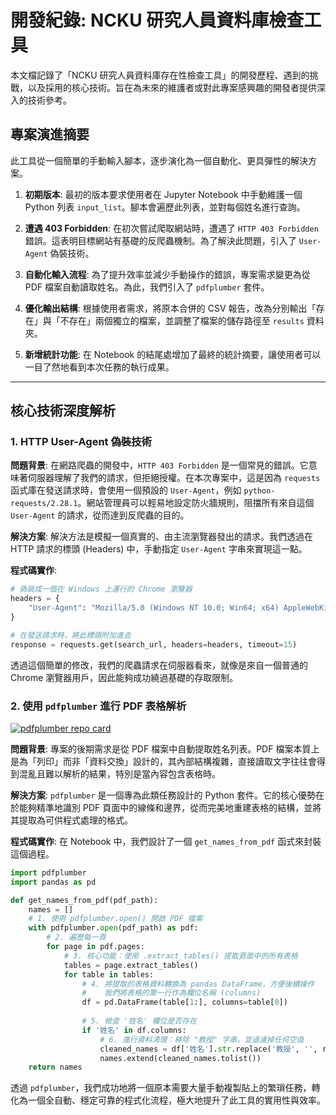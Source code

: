 # 開發紀錄: NCKU 研究人員資料庫檢查工具

本文檔記錄了「NCKU 研究人員資料庫存在性檢查工具」的開發歷程、遇到的挑戰，以及採用的核心技術。旨在為未來的維護者或對此專案感興趣的開發者提供深入的技術參考。

## 專案演進摘要

此工具從一個簡單的手動輸入腳本，逐步演化為一個自動化、更具彈性的解決方案。

1.  **初期版本**: 最初的版本要求使用者在 Jupyter Notebook 中手動維護一個 Python 列表 `input_list`。腳本會遍歷此列表，並對每個姓名進行查詢。

2.  **遭遇 403 Forbidden**: 在初次嘗試爬取網站時，遭遇了 `HTTP 403 Forbidden` 錯誤。這表明目標網站有基礎的反爬蟲機制。為了解決此問題，引入了 `User-Agent` 偽裝技術。

3.  **自動化輸入流程**: 為了提升效率並減少手動操作的錯誤，專案需求變更為從 PDF 檔案自動讀取姓名。為此，我們引入了 `pdfplumber` 套件。

4.  **優化輸出結構**: 根據使用者需求，將原本合併的 CSV 報告，改為分別輸出「存在」與「不存在」兩個獨立的檔案，並調整了檔案的儲存路徑至 `results` 資料夾。

5.  **新增統計功能**: 在 Notebook 的結尾處增加了最終的統計摘要，讓使用者可以一目了然地看到本次任務的執行成果。

---

## 核心技術深度解析

### 1. HTTP User-Agent 偽裝技術

**問題背景**:
在網路爬蟲的開發中，`HTTP 403 Forbidden` 是一個常見的錯誤。它意味著伺服器理解了我們的請求，但拒絕授權。在本次專案中，這是因為 `requests` 函式庫在發送請求時，會使用一個預設的 `User-Agent`，例如 `python-requests/2.28.1`。網站管理員可以輕易地設定防火牆規則，阻擋所有來自這個 `User-Agent` 的請求，從而達到反爬蟲的目的。

**解決方案**:
解決方法是模擬一個真實的、由主流瀏覽器發出的請求。我們透過在 HTTP 請求的標頭 (Headers) 中，手動指定 `User-Agent` 字串來實現這一點。

**程式碼實作**:
```python
# 偽裝成一個在 Windows 上運行的 Chrome 瀏覽器
headers = {
    "User-Agent": "Mozilla/5.0 (Windows NT 10.0; Win64; x64) AppleWebKit/537.36 (KHTML, like Gecko) Chrome/91.0.4472.124 Safari/537.36"
}

# 在發送請求時，將此標頭附加進去
response = requests.get(search_url, headers=headers, timeout=15)
```

透過這個簡單的修改，我們的爬蟲請求在伺服器看來，就像是來自一個普通的 Chrome 瀏覽器用戶，因此能夠成功繞過基礎的存取限制。

### 2. 使用 `pdfplumber` 進行 PDF 表格解析

[![pdfplumber repo card](https://gh-card.dev/repos/jsvine/pdfplumber.svg)](https://github.com/jsvine/pdfplumber)

**問題背景**:
專案的後期需求是從 PDF 檔案中自動提取姓名列表。PDF 檔案本質上是為「列印」而非「資料交換」設計的，其內部結構複雜，直接讀取文字往往會得到混亂且難以解析的結果，特別是當內容包含表格時。

**解決方案**:
`pdfplumber` 是一個專為此類任務設計的 Python 套件。它的核心優勢在於能夠精準地識別 PDF 頁面中的線條和邊界，從而完美地重建表格的結構，並將其提取為可供程式處理的格式。

**程式碼實作**:
在 Notebook 中，我們設計了一個 `get_names_from_pdf` 函式來封裝這個過程。

```python
import pdfplumber
import pandas as pd

def get_names_from_pdf(pdf_path):
    names = []
    # 1. 使用 pdfplumber.open() 開啟 PDF 檔案
    with pdfplumber.open(pdf_path) as pdf:
        # 2. 遍歷每一頁
        for page in pdf.pages:
            # 3. 核心功能：使用 .extract_tables() 提取頁面中的所有表格
            tables = page.extract_tables()
            for table in tables:
                # 4. 將提取的表格資料轉換為 pandas DataFrame，方便後續操作
                #    我們將表格的第一行作為欄位名稱 (columns)
                df = pd.DataFrame(table[1:], columns=table[0])
                
                # 5. 檢查 '姓名' 欄位是否存在
                if '姓名' in df.columns:
                    # 6. 進行資料清理：移除 "教授" 字串，並過濾掉任何空值
                    cleaned_names = df['姓名'].str.replace('教授', '', regex=False).dropna()
                    names.extend(cleaned_names.tolist())
    return names
```

透過 `pdfplumber`，我們成功地將一個原本需要大量手動複製貼上的繁瑣任務，轉化為一個全自動、穩定可靠的程式化流程，極大地提升了此工具的實用性與效率。
